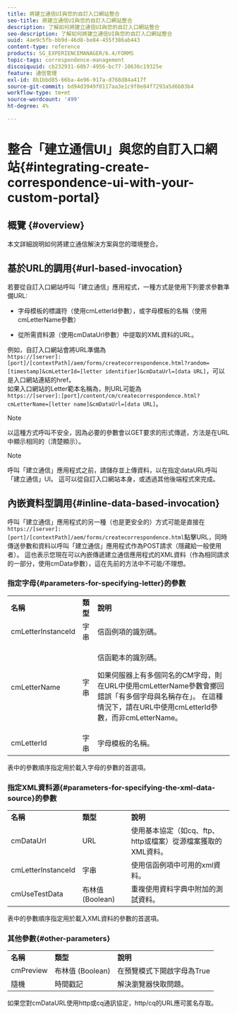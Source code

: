 ```yaml
---
title: 將建立通信UI與您的自訂入口網站整合
seo-title: 將建立通信UI與您的自訂入口網站整合
description: 了解如何將建立通信UI與您的自訂入口網站整合
seo-description: 了解如何將建立通信UI與您的自訂入口網站整合
uuid: 4ae9c5fb-bb9d-46d8-be84-455f386ab443
content-type: reference
products: SG_EXPERIENCEMANAGER/6.4/FORMS
topic-tags: correspondence-management
discoiquuid: cb232931-60b7-4956-bc77-10636c19325e
feature: 通信管理
exl-id: 8b1bbd85-66ba-4e96-917a-d768d84a417f
source-git-commit: bd94d3949f0117aa3e1c9f0e84f7293a5d6b03b4
workflow-type: tm+mt
source-wordcount: '499'
ht-degree: 4%

---
```


# 整合「建立通信UI」與您的自訂入口網站{#integrating-create-correspondence-ui-with-your-custom-portal}

## 概覽 {#overview}

本文詳細說明如何將建立通信解決方案與您的環境整合。

## 基於URL的調用{#url-based-invocation}

若要從自訂入口網站呼叫「建立通信」應用程式，一種方式是使用下列要求參數準備URL:

* 字母模板的標識符（使用cmLetterId參數），或字母模板的名稱（使用cmLetterName參數）

* 從所需資料源（使用cmDataUrl參數）中提取的XML資料的URL。

例如，自訂入口網站會將URL準備為\
`https://[server]:[port]/[contextPath]/aem/forms/createcorrespondence.html?random=[timestamp]&cmLetterId=[letter identifier]&cmDataUrl=[data URL]`，可以是入口網站連結的href。\
如果入口網站的Letter範本名稱為，則URL可能為\
`https://[server]:[port]/content/cm/createcorrespondence.html?cmLetterName=[letter name]&cmDataUrl=[data URL]`。

>[!NOTE]
>
>以這種方式呼叫不安全，因為必要的參數會以GET要求的形式傳遞，方法是在URL中顯示相同的（清楚顯示）。

>[!NOTE]
>
>呼叫「建立通信」應用程式之前，請儲存並上傳資料，以在指定dataURL呼叫「建立通信」UI。 這可以從自訂入口網站本身，或透過其他後端程式來完成。

## 內嵌資料型調用{#inline-data-based-invocation}

呼叫「建立通信」應用程式的另一種（也是更安全的）方式可能是直接在`https://[server]:[port]/[contextPath]/aem/forms/createcorrespondence.html`點擊URL，同時傳送參數和資料以呼叫「建立通信」應用程式作為POST請求（隱藏給一般使用者）。 這也表示您現在可以內嵌傳遞建立通信應用程式的XML資料（作為相同請求的一部分，使用cmData參數），這在先前的方法中不可能/不理想。

### 指定字母{#parameters-for-specifying-letter}的參數

<table> 
 <tbody>
  <tr>
   <td><strong>名稱</strong></td> 
   <td><strong>類型</strong></td> 
   <td><strong>說明</strong></td> 
  </tr>
  <tr>
   <td>cmLetterInstanceId</td> 
   <td>字串</td> 
   <td>信函例項的識別碼。</td> 
  </tr>
  <tr>
   <td>cmLetterName</td> 
   <td>字串</td> 
   <td><p>信函範本的識別碼。 </p> <p>如果伺服器上有多個同名的CM字母，則在URL中使用cmLetterName參數會擲回錯誤「有多個字母與名稱存在」。 在這種情況下，請在URL中使用cmLetterId參數，而非cmLetterName。</p> </td> 
  </tr>
  <tr>
   <td>cmLetterId</td> 
   <td>字串</td> 
   <td>字母模板的名稱。</td> 
  </tr>
 </tbody>
</table>

表中的參數順序指定用於載入字母的參數的首選項。

### 指定XML資料源{#parameters-for-specifying-the-xml-data-source}的參數

<table> 
 <tbody>
  <tr>
   <td><strong>名稱</strong></td> 
   <td><strong>類型</strong></td> 
   <td><strong>說明</strong></td> 
  </tr>
  <tr>
   <td>cmDataUrl<br /> </td> 
   <td>URL</td> 
   <td>使用基本協定（如cq、ftp、http或檔案）從源檔案獲取的XML資料。<br /> </td> 
  </tr>
  <tr>
   <td>cmLetterInstanceId</td> 
   <td>字串</td> 
   <td>使用信函例項中可用的xml資料。</td> 
  </tr>
  <tr>
   <td>cmUseTestData</td> 
   <td>布林值 (Boolean)</td> 
   <td>重複使用資料字典中附加的測試資料。</td> 
  </tr>
 </tbody>
</table>

表中的參數順序指定用於載入XML資料的參數的首選項。

### 其他參數{#other-parameters}

<table> 
 <tbody>
  <tr>
   <td><strong>名稱</strong></td> 
   <td><strong>類型</strong></td> 
   <td><strong>說明</strong></td> 
  </tr>
  <tr>
   <td>cmPreview<br /> </td> 
   <td>布林值 (Boolean)</td> 
   <td>在預覽模式下開啟字母為True<br /> </td> 
  </tr>
  <tr>
   <td>隨機</td> 
   <td>時間戳記</td> 
   <td>解決瀏覽器快取問題。</td> 
  </tr>
 </tbody>
</table>

如果您對cmDataURL使用http或cq通訊協定，http/cq的URL應可匿名存取。
